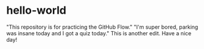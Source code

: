 # hello-world
"This repository is for practicing the GitHub Flow."
"I'm super bored, parking was insane today and I got a quiz today."
This is another edit. Have a nice day!
